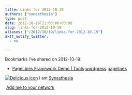 ```yaml
---
title: Links for 2012-10-19
authors: ["synesthesia"]
type: post
date: 2012-10-19T21:00:00+00:00
slug: links-for-2012-10-19 
aliases: ["/2012/10/19/links-for-2012-10-19"]
aktt_notify_twitter:
  - no

---
```

Bookmarks I&#8217;ve shared on 2012-10-19:

  * [PageLines Framework Demo | Tools][1] 
    [wordpress][2] [pagelines][3] </li> </ul> 
    
    <p class="deliciouslink">
      <a href="https://del.icio.us/synesthesia" title="See all my bookmarks on del.icio.us"><img src="https://www.synesthesia.co.uk/images/deliciousicon.jpg" alt="Delicious icon" /></a>&nbsp;I am <a href="https://del.icio.us/synesthesia" title="See all my bookmarks on del.icio.us">Synesthesia</a>
    </p>
    
    <p class="deliciouslink">
      <a href="https://del.icio.us/network?add=synesthesia" title="Add me to your del.icio.us network"><img src="https://www.synesthesia.co.uk/images/add.gif" alt="" /></a>&nbsp;<a href="https://del.icio.us/network?add=synesthesia" title="Add me to your del.icio.us network">Add me to your network</a>
    </p>

 [1]: https://demo.pagelines.me/tools/
 [2]: https://www.delicious.com/synesthesia/wordpress
 [3]: https://www.delicious.com/synesthesia/pagelines